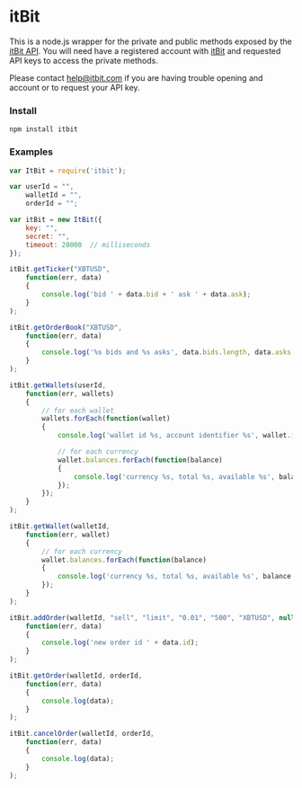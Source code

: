 itBit
===============
This is a node.js wrapper for the private and public methods exposed by the [itBit API](http://api-portal.anypoint.mulesoft.com/itbit/api/itbit-exchange).
You will need have a registered account with [itBit](https://www.itbit.com/) and requested API keys to access the private methods.

Please contact help@itbit.com if you are having trouble opening and account or to request your API key.

### Install

`npm install itbit`

### Examples

```js
var ItBit = require('itbit');

var userId = "",
    walletId = "",
    orderId = "";

var itBit = new ItBit({
    key: "",
    secret: "",
    timeout: 20000  // milliseconds
});

itBit.getTicker("XBTUSD",
    function(err, data)
    {
        console.log('bid ' + data.bid + ' ask ' + data.ask);
    }
);

itBit.getOrderBook("XBTUSD",
    function(err, data)
    {
        console.log('%s bids and %s asks', data.bids.length, data.asks.length);
    }
);

itBit.getWallets(userId,
    function(err, wallets)
    {
        // for each wallet
        wallets.forEach(function(wallet)
        {
            console.log('wallet id %s, account identifier %s', wallet.id, wallet.accountIdentifier);

            // for each currency
            wallet.balances.forEach(function(balance)
            {
                console.log('currency %s, total %s, available %s', balance.currency, balance.totalBalance, balance.availableBalance);
            });
        });
    }
);

itBit.getWallet(walletId,
    function(err, wallet)
    {
        // for each currency
        wallet.balances.forEach(function(balance)
        {
            console.log('currency %s, total %s, available %s', balance.currency, balance.totalBalance, balance.availableBalance);
        });
    }
);

itBit.addOrder(walletId, "sell", "limit", "0.01", "500", "XBTUSD", null, null,
    function(err, data)
    {
        console.log('new order id ' + data.id);
    }
);

itBit.getOrder(walletId, orderId,
    function(err, data)
    {
        console.log(data);
    }
);

itBit.cancelOrder(walletId, orderId,
    function(err, data)
    {
        console.log(data);
    }
);
```
